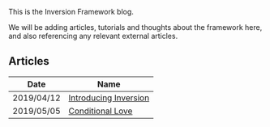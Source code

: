 This is the Inversion Framework blog.

We will be adding articles, tutorials and thoughts about the framework here, and also referencing any relevant external articles.

## Articles

| Date       | Name                                                       |
|------------|------------------------------------------------------------|
| 2019/04/12 | [Introducing Inversion](20190412-introducing-inversion.md) |
| 2019/05/05 | [Conditional Love](20190505-conditional-love.md)           |

